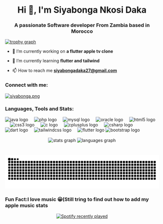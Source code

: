 <h1 align="center">Hi 👋, I'm Siyabonga Nkosi Daka</h1>
<h3 align="center">A passionate Software developer From Zambia based in Morocco</h3>

<p align="left"> <a href="https://github.com/ryo-ma/github-profile-trophy"><img src="https://github-profile-trophy.vercel.app?username=siyabongank&theme=darkhub&no-bg=true&no-frame=true&margin-w=3" height="150" alt="trophy graph"  /></a> </p>

- 🔭 I’m currently working on **a flutter apple tv clone**

- 🌱 I’m currently learning **flutter and tailwind**

- 📫 How to reach me **siyabongadaka27@gmail.com**

<h3 align="left">Connect with me:</h3>
<p align="left">
<a href="https://instagram.com/siyabonga.png" target="blank"><img align="center" src="https://raw.githubusercontent.com/rahuldkjain/github-profile-readme-generator/master/src/images/icons/Social/instagram.svg" alt="siyabonga.png" height="30" width="40" /></a>
</p>

###



###
<h3 align="left">Languages, Tools and Stats:</h3>

<div align="left">
  <img src="https://cdn.jsdelivr.net/gh/devicons/devicon/icons/java/java-original.svg" height="30" alt="java logo"  />
  <img width="12" />
  <img src="https://cdn.jsdelivr.net/gh/devicons/devicon/icons/php/php-original.svg" height="30" alt="php logo"  />
  <img width="12" />
  <img src="https://cdn.jsdelivr.net/gh/devicons/devicon/icons/mysql/mysql-original.svg" height="30" alt="mysql logo"  />
  <img width="12" />
  <img src="https://cdn.jsdelivr.net/gh/devicons/devicon/icons/oracle/oracle-original.svg" height="30" alt="oracle logo"  />
  <img width="12" />
  <img src="https://cdn.jsdelivr.net/gh/devicons/devicon/icons/html5/html5-original.svg" height="30" alt="html5 logo"  />
  <img width="12" />
  <img src="https://cdn.jsdelivr.net/gh/devicons/devicon/icons/css3/css3-original.svg" height="30" alt="css3 logo"  />
  <img width="12" />
  <img src="https://cdn.jsdelivr.net/gh/devicons/devicon/icons/c/c-original.svg" height="30" alt="c logo"  />
  <img width="12" />
  <img src="https://cdn.jsdelivr.net/gh/devicons/devicon/icons/cplusplus/cplusplus-original.svg" height="30" alt="cplusplus logo"  />
  <img width="12" />
  <img src="https://cdn.jsdelivr.net/gh/devicons/devicon/icons/csharp/csharp-original.svg" height="30" alt="csharp logo"  />
  <img width="12" />
  <img src="https://cdn.jsdelivr.net/gh/devicons/devicon/icons/dart/dart-original.svg" height="30" alt="dart logo"  />
  <img width="12" />
  <img src="https://cdn.jsdelivr.net/gh/devicons/devicon/icons/tailwindcss/tailwindcss-original-wordmark.svg" height="30" alt="tailwindcss logo"  />
  <img width="12" />
  <img src="https://cdn.jsdelivr.net/gh/devicons/devicon/icons/flutter/flutter-original.svg" height="30" alt="flutter logo"  />
  <img src="https://cdn.jsdelivr.net/gh/devicons/devicon/icons/bootstrap/bootstrap-original.svg" height="30" alt="bootstrap logo"  />
</div>

<br clear="both">

<div align="center">
  <img src="https://github-readme-stats.vercel.app/api?username=siyabongank&hide_title=false&hide_rank=false&show_icons=true&include_all_commits=true&count_private=true&disable_animations=false&theme=gotham&locale=en&hide_border=true" height="150" alt="stats graph"  />
  <img src="https://github-readme-stats.vercel.app/api/top-langs?username=siyabongank&locale=en&hide_title=false&layout=compact&card_width=320&langs_count=5&theme=gotham&hide_border=true" height="150" alt="languages graph"  />
</div>


###

<br clear="both">

<img src="https://raw.githubusercontent.com/siyabongank/siyabongank/output/snake.svg" alt="Snake animation" />

###
<h3 align="left">Fun Fact:I love music 😀(Still tring to find out how to add my apple music stats</h3>
<div align="center">
  <a href="https://open.spotify.com/user/s_i_y_a">
    <img src="https://spotify-recently-played-readme.vercel.app/api?user=s_i_y_a&count=5&unique=false" alt="Spotify recently played"  />
  </a>
</div>

###
